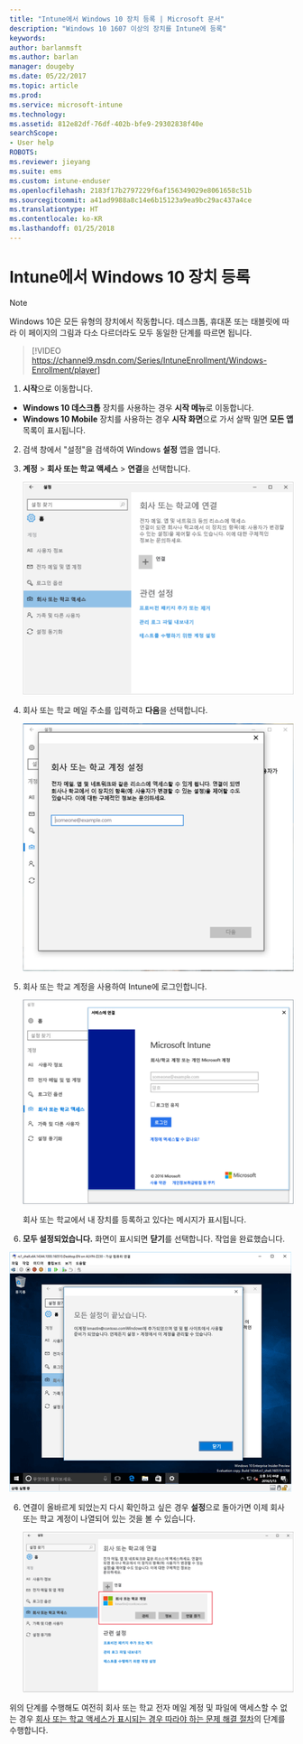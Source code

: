```yaml
---
title: "Intune에서 Windows 10 장치 등록 | Microsoft 문서"
description: "Windows 10 1607 이상의 장치를 Intune에 등록"
keywords: 
author: barlanmsft
ms.author: barlan
manager: dougeby
ms.date: 05/22/2017
ms.topic: article
ms.prod: 
ms.service: microsoft-intune
ms.technology: 
ms.assetid: 812e82df-76df-402b-bfe9-29302838f40e
searchScope:
- User help
ROBOTS: 
ms.reviewer: jieyang
ms.suite: ems
ms.custom: intune-enduser
ms.openlocfilehash: 2183f17b2797229f6af156349029e8061658c51b
ms.sourcegitcommit: a41ad9988a8c14e6b15123a9ea9bc29ac437a4ce
ms.translationtype: HT
ms.contentlocale: ko-KR
ms.lasthandoff: 01/25/2018
---
```

# <a name="enroll-your-windows-10-device-in-intune"></a>Intune에서 Windows 10 장치 등록

> [!NOTE]
> Windows 10은 모든 유형의 장치에서 작동합니다. 데스크톱, 휴대폰 또는 태블릿에 따라 이 페이지의 그림과 다소 다르더라도 모두 동일한 단계를 따르면 됩니다.

> [!VIDEO https://channel9.msdn.com/Series/IntuneEnrollment/Windows-Enrollment/player]

1. **시작**으로 이동합니다.

  - **Windows 10 데스크톱** 장치를 사용하는 경우 **시작 메뉴**로 이동합니다.
  - **Windows 10 Mobile** 장치를 사용하는 경우 **시작 화면**으로 가서 살짝 밀면 **모든 앱** 목록이 표시됩니다.

2.  검색 창에서 "설정"을 검색하여 Windows **설정** 앱을 엽니다.

3. **계정** > **회사 또는 학교 액세스** > **연결**을 선택합니다.

    ![회사 또는 학교 계정 액세스 선택](./media/w10-enroll-rs1-connect-to-work-or-school.png)

3.  회사 또는 학교 메일 주소를 입력하고 **다음**을 선택합니다.

    ![회사 또는 학교 계정 입력](./media/w10-enroll-rs1-set-up-work-or-school-account.png)

4. 회사 또는 학교 계정을 사용하여 Intune에 로그인합니다.

    ![회사 또는 학교 계정 추가](./media/w10-enroll-rs1-enter-your-credentials.png)

    회사 또는 학교에서 내 장치를 등록하고 있다는 메시지가 표시됩니다.

5. **모두 설정되었습니다.** 화면이 표시되면 **닫기**를 선택합니다. 작업을 완료했습니다.

  !["모두 설정되었습니다." 화면에서 닫기 탭하기](./media/w10-enroll-rs1-youre-all-set.png)

6. 연결이 올바르게 되었는지 다시 확인하고 싶은 경우 **설정**으로 돌아가면 이제 회사 또는 학교 계정이 나열되어 있는 것을 볼 수 있습니다.

    ![연결이 제대로 설정되었는지 확인](./media/w10-enroll-rs1-validate-successful-enrollment.png)

위의 단계를 수행해도 여전히 회사 또는 학교 전자 메일 계정 및 파일에 액세스할 수 없는 경우 [회사 또는 학교 액세스가 표시되는 경우 따라야 하는 문제 해결 절차](troubleshoot-your-windows-10-device-windows.md#troubleshooting-steps-to-follow-if-you-see-access-work-or-school)의 단계를 수행합니다.
